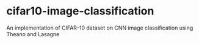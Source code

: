 # cifar10-image-classification
An implementation of CIFAR-10 dataset on CNN image classification using Theano and Lasagne
